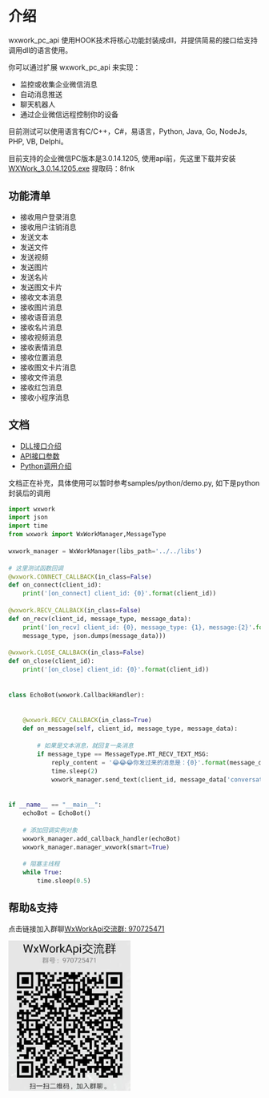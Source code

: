 介绍
=============================
wxwork_pc_api 使用HOOK技术将核心功能封装成dll，并提供简易的接口给支持调用dll的语言使用。

你可以通过扩展 wxwork_pc_api 来实现：

* 监控或收集企业微信消息
* 自动消息推送
* 聊天机器人
* 通过企业微信远程控制你的设备

目前测试可以使用语言有C/C++，C#，易语言，Python, Java, Go, NodeJs, PHP, VB, Delphi。

目前支持的企业微信PC版本是3.0.14.1205, 使用api前，先这里下载并安装[WXWork_3.0.14.1205.exe](https://pan.baidu.com/s/1_AxfIGBEeKoEzItMKAiSUQ)  提取码：8fnk


功能清单
-----------------------------------
- 接收用户登录消息
- 接收用户注销消息
- 发送文本
- 发送文件
- 发送视频
- 发送图片
- 发送名片
- 发送图文卡片
- 接收文本消息
- 接收图片消息
- 接收语音消息
- 接收名片消息
- 接收视频消息
- 接收表情消息
- 接收位置消息
- 接收图文卡片消息
- 接收文件消息
- 接收红包消息
- 接收小程序消息

文档
----------------------------
- [DLL接口介绍](doc/dll.md)
- [API接口参数](https://www.showdoc.cc/868510429078104)
- [Python调用介绍](doc/python.md)


文档正在补充，具体使用可以暂时参考samples/python/demo.py, 如下是python封装后的调用

```python
import wxwork
import json
import time
from wxwork import WxWorkManager,MessageType

wxwork_manager = WxWorkManager(libs_path='../../libs')

# 这里测试函数回调
@wxwork.CONNECT_CALLBACK(in_class=False)
def on_connect(client_id):
    print('[on_connect] client_id: {0}'.format(client_id))

@wxwork.RECV_CALLBACK(in_class=False)
def on_recv(client_id, message_type, message_data):
    print('[on_recv] client_id: {0}, message_type: {1}, message:{2}'.format(client_id, 
    message_type, json.dumps(message_data)))

@wxwork.CLOSE_CALLBACK(in_class=False)
def on_close(client_id):
    print('[on_close] client_id: {0}'.format(client_id))


class EchoBot(wxwork.CallbackHandler):


    @wxwork.RECV_CALLBACK(in_class=True)
    def on_message(self, client_id, message_type, message_data):

        # 如果是文本消息，就回复一条消息
        if message_type == MessageType.MT_RECV_TEXT_MSG:
            reply_content = '😂😂😂你发过来的消息是：{0}'.format(message_data['content'])
            time.sleep(2)
            wxwork_manager.send_text(client_id, message_data['conversation_id'], reply_content)


if __name__ == "__main__":
    echoBot = EchoBot()

    # 添加回调实例对象
    wxwork_manager.add_callback_handler(echoBot)
    wxwork_manager.manager_wxwork(smart=True)

    # 阻塞主线程
    while True:
        time.sleep(0.5)

```


帮助&支持
-------------------------
点击链接加入群聊[WxWorkApi交流群: 970725471](https://jq.qq.com/?_wv=1027&k=yHicylyC)

<img src="./doc/qqgroup.jpg" height="300" />
